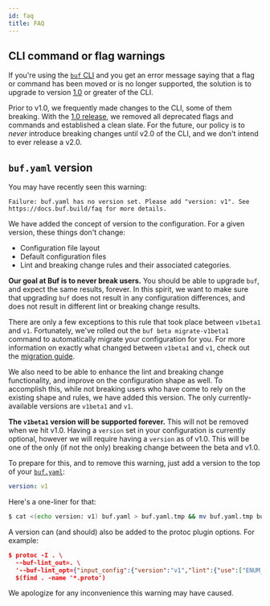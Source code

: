 ```yaml
---
id: faq
title: FAQ
---
```


## CLI command or flag warnings

If you're using the [`buf` CLI][repo] and you get an error message saying that a flag or command has
been moved or is no longer supported, the solution is to upgrade to version [1.0][v1] or greater of
the CLI.

Prior to v1.0, we frequently made changes to the CLI, some of them breaking. With the
[1.0 release][v1], we removed all deprecated flags and commands and established a clean slate.
For the future, our policy is to _never_ introduce breaking changes until v2.0 of the CLI, and
we don't intend to ever release a v2.0.

## `buf.yaml` version

You may have recently seen this warning:

```
Failure: buf.yaml has no version set. Please add "version: v1". See https://docs.buf.build/faq for more details.
```

We have added the concept of version to the configuration. For a given version, these things
don't change:

- Configuration file layout
- Default configuration files
- Lint and breaking change rules and their associated categories.

**Our goal at Buf is to never break users.** You should be able to upgrade `buf`, and expect the same
results, forever. In this spirit, we want to make sure that upgrading `buf` does not result
in any configuration differences, and does not result in different lint or breaking change results.

There are only a few exceptions to this rule that took place between `v1beta1` and `v1`. Fortunately,
we've rolled out the `buf beta migrate-v1beta1` command to automatically migrate your configuration
for you. For more information on exactly what changed between `v1beta1` and `v1`, check out the
[migration guide](configuration/v1beta1-migration-guide.md).

We also need to be able to enhance the lint and breaking change functionality, and improve
on the configuration shape as well. To accomplish this, while not breaking users who have
come to rely on the existing shape and rules, we have added this version. The only
currently-available versions are `v1beta1` and `v1`.

**The `v1beta1` version will be supported forever.** This will not be removed when we hit v1.0.
Having a `version` set in your configuration is currently optional, however we will
require having a `version` as of v1.0. This will be one of the only (if not the only) breaking
change between the beta and v1.0.

To prepare for this, and to remove this warning, just add a version to the top of your [`buf.yaml`](configuration/v1/buf-yaml.md):

```yaml title="buf.yaml"
version: v1
```

Here's a one-liner for that:

```sh
$ cat <(echo version: v1) buf.yaml > buf.yaml.tmp && mv buf.yaml.tmp buf.yaml
```

A version can (and should) also be added to the protoc plugin options. For example:

```json
$ protoc -I . \
  --buf-lint_out=. \
  '--buf-lint_opt={"input_config":{"version":"v1","lint":{"use":["ENUM_NO_ALLOW_ALIAS"]}}}' \
  $(find . -name '*.proto')
```

We apologize for any inconvenience this warning may have caused.

[repo]: https://github.com/bufbuild/buf
[v1]: https://github.com/bufbuild/buf/releases/tag/v1.0.0
